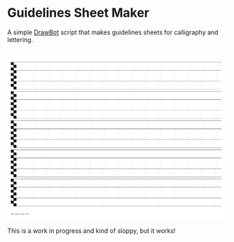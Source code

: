 # Guidelines Sheet Maker

A simple [DrawBot](https://www.drawbot.com) script that makes guidelines sheets for calligraphy and lettering.

![Guidelines Sheet Sample](sample.png)

This is a work in progress and kind of sloppy, but it works!